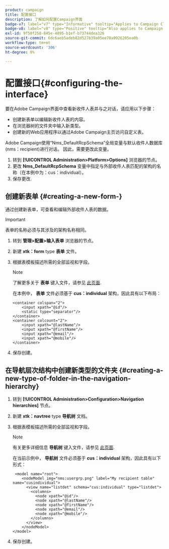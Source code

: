 ```yaml
---
product: campaign
title: 配置接口
description: 了解如何配置Campaign界面
badge-v7: label="v7" type="Informative" tooltip="Applies to Campaign Classic v7"
badge-v8: label="v8" type="Positive" tooltip="Also applies to Campaign v8"
exl-id: 9f50f258-845e-4895-b1ef-b73744dea326
source-git-commit: 6dc6aeb5adeb82d527b39a05ee70a9926205ea0b
workflow-type: tm+mt
source-wordcount: '306'
ht-degree: 0%

---
```


# 配置接口{#configuring-the-interface}



要在Adobe Campaign界面中查看新收件人表并与之对话，请应用以下步骤：

* 创建新表单以编辑新收件人表的内容。
* 在浏览器树的文件夹中输入新类型。
* 创建新的Web应用程序以通过Adobe Campaign主页访问自定义表。

Adobe Campaign使用“Nms_DefaultRcpSchema”全局变量与默认收件人数据库(nms：recipient)进行对话。 因此，需要更改此变量。

1. 转到 **[!UICONTROL Administration>Platform>Options]** 浏览器的节点。
1. 更改 **Nms_DefaultRcpSchema** 变量中指定与外部收件人表匹配的架构的名称（在本例中为：cus：individual）。
1. 保存更改.

## 创建新表单 {#creating-a-new-form-}

通过创建新表单，可查看和编辑外部收件人表的数据。

>[!IMPORTANT]
>
>表单的名称必须与其涉及的架构名称相同。

1. 转到 **管理>配置>输入表单** 浏览器的节点。
1. 新建 **xtk：form** type **表单** 文件。
1. 根据表模板描述所需的全部监视和字段。

   >[!NOTE]
   >
   >了解更多关于 **表单** 键入文件，请参见 [此页面](../../configuration/using/identifying-a-form.md).

   在本例中， **表单** 文件必须基于 **cus：individual** 架构，因此具有以下布局：

   ```
   <container colspan="2">
       <input xpath="@id"/>
       <static type="separator"/>
   </container>
   <container colcount="2">
       <input xpath="@lastName"/>
       <input xpath="@firstName"/>
       <input xpath="@email"/>
       <input xpath="@mobile"/>
   </container> 
   ```

1. 保存创建。

## 在导航层次结构中创建新类型的文件夹 {#creating-a-new-type-of-folder-in-the-navigation-hierarchy}

1. 转到 **[!UICONTROL Administration>Configuration>Navigation hierarchies]** 节点。
1. 新建 **xtk：navtree** type **导航树** 文档。
1. 根据表模板描述所需的全部监视和字段。

   >[!NOTE]
   >
   >有关更多详细信息 **导航树** 键入文件，请参见 [此页面](../../platform/using/adobe-campaign-explorer.md#about-navigation-hierarchy).

   在当前示例中， **导航树** 文件必须基于 **cus：individual** 架构，因此具有以下形式：

   ```
    <model name="root">
       <nodeModel img="nms:usergrp.png" label="My recipient table" name="cusindividual">
         <view name="listdet" schema="cus:individual" type="listdet">
           <columns>
             <node xpath="@id"/>
             <node xpath="@lastName"/>
             <node xpath="@firstName"/>
             <node xpath="@email"/>
             <node xpath="@mobile"/>
           </columns>
         </view>
       </nodeModel>
   </model>
   ```

1. 保存创建。
